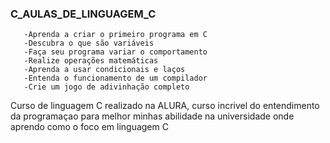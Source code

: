 ### C_AULAS_DE_LINGUAGEM_C
       -Aprenda a criar o primeiro programa em C     
       -Descubra o que são variáveis     
       -Faça seu programa variar o comportamento     
       -Realize operações matemáticas     
       -Aprenda a usar condicionais e laços     
       -Entenda o funcionamento de um compilador     
       -Crie um jogo de adivinhação completo
Curso de linguagem C realizado na ALURA, curso incrivel do entendimento da programaçao para melhor minhas abilidade na universidade onde aprendo como o foco em linguagem C
